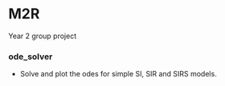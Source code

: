 # M2R
Year 2 group project


### ode_solver
* Solve and plot the odes for simple SI, SIR and SIRS models.